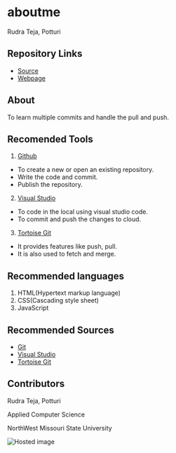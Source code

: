 # aboutme
Rudra Teja, Potturi
## Repository Links
- [Source](https://github.com/RudraPotturi/aboutme)
- [Webpage](https://rudrapotturi.github.io/aboutme/)

## About
To learn multiple commits and handle the pull and push.

## Recomended Tools

1. [Github](https://github.com/) 
  - To create a new or open an existing repository.
  - Write the code and commit.
  - Publish the repository.
2. [Visual Studio](https://visualstudio.microsoft.com/)
  - To code in the local using visual studio code.
  - To commit and push the changes to cloud.
3. [Tortoise Git](https://tortoisegit.org/)
  - It provides features like push, pull.
  - It is also used to fetch and merge.
  
## Recommended languages

1. HTML(Hypertext markup language)
2. CSS(Cascading style sheet)
3. JavaScript

## Recommended Sources

- [Git](https://en.wikipedia.org/wiki/Git)
- [Visual Studio](https://code.visualstudio.com/)
- [Tortoise Git](https://en.wikipedia.org/wiki/TortoiseGit)

## Contributors

Rudra Teja, Potturi

Applied Computer Science

NorthWest Missouri State University

![Hosted image](https://tinyjpg.com/images/social/website.jpg "Panda")
